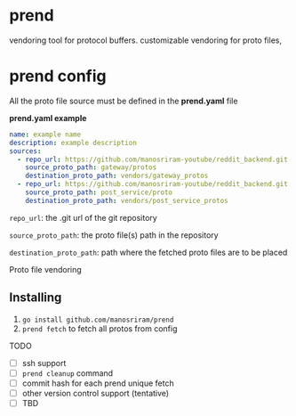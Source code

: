 # prend
vendoring tool for protocol buffers. customizable vendoring for proto files, 

# prend config
All the proto file source must be defined in the **prend.yaml** file

**prend.yaml example**
```yaml
name: example name
description: example description
sources:
  - repo_url: https://github.com/manosriram-youtube/reddit_backend.git
    source_proto_path: gateway/protos
    destination_proto_path: vendors/gateway_protos
  - repo_url: https://github.com/manosriram-youtube/reddit_backend.git
    source_proto_path: post_service/proto
    destination_proto_path: vendors/post_service_protos
```
`repo_url`: the .git url of the git repository

`source_proto_path`: the proto file(s) path in the repository

`destination_proto_path`: path where the fetched proto files are to be placed

Proto file vendoring

## Installing
1. `go install github.com/manosriram/prend`
2. `prend fetch` to fetch all protos from config


TODO
- [ ] ssh support
- [ ] `prend cleanup` command
- [ ] commit hash for each prend unique fetch
- [ ] other version control support (tentative)
- [ ] TBD
